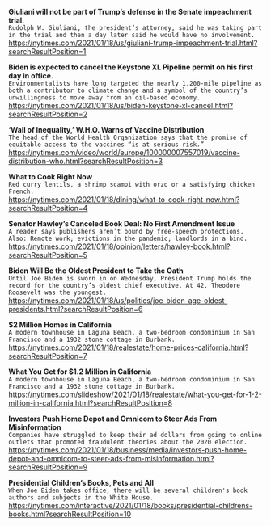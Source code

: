 **Giuliani will not be part of Trump’s defense in the Senate impeachment trial.**\
`Rudolph W. Giuliani, the president’s attorney, said he was taking part in the trial and then a day later said he would have no involvement.`\
https://nytimes.com/2021/01/18/us/giuliani-trump-impeachment-trial.html?searchResultPosition=1

**Biden is expected to cancel the Keystone XL Pipeline permit on his first day in office.**\
`Environmentalists have long targeted the nearly 1,200-mile pipeline as both a contributor to climate change and a symbol of the country’s unwillingness to move away from an oil-based economy.`\
https://nytimes.com/2021/01/18/us/biden-keystone-xl-cancel.html?searchResultPosition=2

**‘Wall of Inequality,’ W.H.O. Warns of Vaccine Distribution**\
`The head of the World Health Organization says that the promise of equitable access to the vaccines “is at serious risk.”`\
https://nytimes.com/video/world/europe/100000007557019/vaccine-distribution-who.html?searchResultPosition=3

**What to Cook Right Now**\
`Red curry lentils, a shrimp scampi with orzo or a satisfying chicken French.`\
https://nytimes.com/2021/01/18/dining/what-to-cook-right-now.html?searchResultPosition=4

**Senator Hawley’s Canceled Book Deal: No First Amendment Issue**\
`A reader says publishers aren’t bound by free-speech protections. Also: Remote work; evictions in the pandemic; landlords in a bind.`\
https://nytimes.com/2021/01/18/opinion/letters/hawley-book.html?searchResultPosition=5

**Biden Will Be the Oldest President to Take the Oath**\
`Until Joe Biden is sworn in on Wednesday, President Trump holds the record for the country’s oldest chief executive. At 42, Theodore Roosevelt was the youngest.`\
https://nytimes.com/2021/01/18/us/politics/joe-biden-age-oldest-presidents.html?searchResultPosition=6

**$2 Million Homes in California**\
`A modern townhouse in Laguna Beach, a two-bedroom condominium in San Francisco and a 1932 stone cottage in Burbank.`\
https://nytimes.com/2021/01/18/realestate/home-prices-california.html?searchResultPosition=7

**What You Get for $1.2 Million in California**\
`A modern townhouse in Laguna Beach, a two-bedroom condominium in San Francisco and a 1932 stone cottage in Burbank.`\
https://nytimes.com/slideshow/2021/01/18/realestate/what-you-get-for-1-2-million-in-california.html?searchResultPosition=8

**Investors Push Home Depot and Omnicom to Steer Ads From Misinformation**\
`Companies have struggled to keep their ad dollars from going to online outlets that promoted fraudulent theories about the 2020 election.`\
https://nytimes.com/2021/01/18/business/media/investors-push-home-depot-and-omnicom-to-steer-ads-from-misinformation.html?searchResultPosition=9

**Presidential Children’s Books, Pets and All**\
`When Joe Biden takes office, there will be several children's book authors and subjects in the White House.`\
https://nytimes.com/interactive/2021/01/18/books/presidential-childrens-books.html?searchResultPosition=10

